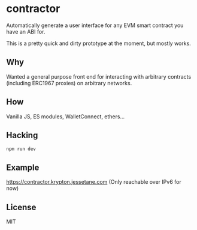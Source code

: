 # contractor
Automatically generate a user interface for any EVM smart contract you have an ABI for.

This is a pretty quick and dirty prototype at the moment, but mostly works.

## Why
Wanted a general purpose front end for interacting with arbitrary contracts (including ERC1967 proxies) on arbitrary networks.

## How
Vanilla JS, ES modules, WalletConnect, ethers...

## Hacking
`npm run dev`

## Example
https://contractor.krypton.jessetane.com
(Only reachable over IPv6 for now)

## License
MIT
